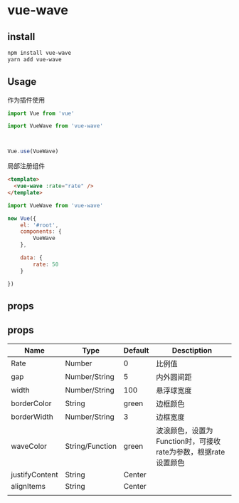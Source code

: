 # vue-wave

## install



```bash
npm install vue-wave
yarn add vue-wave
```



## Usage



作为插件使用



```js
import Vue from 'vue'

import VueWave from 'vue-wave'



Vue.use(VueWave)
```



局部注册组件



```HTML
<template>
  <vue-wave :rate="rate" />
</template>
```



```js
import VueWave from 'vue-wave'

new Vue({
    el: '#root',
    components: {
        VueWave
    },

    data: {
        rate: 50
    }

})
```

## props



## props

| Name           | Type            | Default | Desctiption                                                  |
| -------------- | --------------- | ------- | ------------------------------------------------------------ |
| Rate           | Number          | 0       | 比例值                                                       |
| gap            | Number/String   | 5       | 内外圆间距                                                   |
| width          | Number/String   | 100     | 悬浮球宽度                                                   |
| borderColor    | String          | green   | 边框颜色                                                     |
| borderWidth    | Number/String   | 3       | 边框宽度                                                     |
| waveColor      | String/Function | green   | 波浪颜色，设置为Function时，可接收rate为参数，根据rate设置颜色 |
| justifyContent | String          | Center  |                                                              |
| alignItems     | String          | Center  |                                                              |
|                |                 |         |                                                              |

